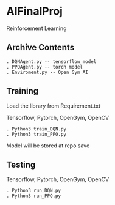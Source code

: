 # AIFinalProj
Reinforcement Learning

## Archive Contents

```
. DQNAgent.py -- tensorflow model
. PPOAgent.py -- torch model
. Enviroment.py -- Open Gym AI 
```

## Training

Load the library from Requirement.txt

Tensorflow, Pytorch, OpenGym, OpenCV

```
. Python3 train_DQN.py
. Python3 train_PPO.py
```
Model will be stored at repo save

## Testing


Tensorflow, Pytorch, OpenGym, OpenCV

```
. Python3 run_DQN.py
. Python3 run_PPO.py
```
